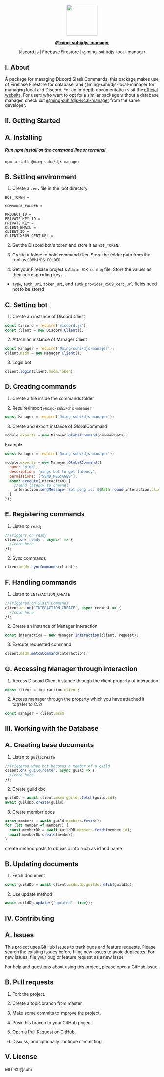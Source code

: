 <p align="center">
  <img src="https://raw.githubusercontent.com/ming-suhi/ming-suhi/master/djs-manager.svg" width="100" align="center" />
</p>

<p align="center">
  <a href="https://github.com/ming-suhi/djs-manager" target="_blank">
    <strong>@ming-suhi/djs-manager</strong>
  </a>
</p>

<p align="center">Discord.js | Firebase Firestore | @ming-suhi/djs-local-manager</p>


## I. About
A package for managing Discord Slash Commands, this package makes use of Firebase Firestore for database, and @ming-suhi/djs-local-manager for managing local and Discord. For an in-depth documentation visit the <a href="https://ming-suhi.github.io/djs-manager/" target="_blank">official website</a>. For users who want to opt for a similar package without a database manager, check out <a href="https://github.com/ming-suhi/djs-local-manager" target="_blank">@ming-suhi/djs-local-manager</a> from the same developer. 


## II. Getting Started
## A. Installing

##### Run npm install on the command line or terminal.
```
npm install @ming-suhi/djs-manager
```


## B. Setting environment

1. Create a `.env` file in the root directory

```env
BOT_TOKEN = 

COMMANDS_FOLDER =

PROJECT_ID =
PRIVATE_KEY_ID =
PRIVATE_KEY = 
CLIENT_EMAIL =
CLIENT_ID =
CLIENT_X509_CERT_URL =
```

2. Get the Discord bot's token and store it as `BOT_TOKEN`.

3. Create a folder to hold command files. Store the folder path from the root as `COMMANDS_FOLDER`.

4. Get your Firebase project's `Admin SDK config` file. Store the values as their corresponding keys.
  - `type`, `auth_uri`, `token_uri`, and `auth_provider_x509_cert_url` fields need not to be stored

## C. Setting bot

1. Create an instance of Discord Client
```js
const Discord = require('discord.js');
const client = new Discord.Client();
```

2. Attach an instance of Manager Client
```js
const Manager = require('@ming-suhi/djs-manager');
client.msdm = new Manager.Client();
```

3. Login bot
```js
client.login(client.msdm.token);
```

## D. Creating commands

1. Create a file inside the commands folder

2. Require/import `@ming-suhi/djs-manager`
```js
const Manager = require('@ming-suhi/djs-manager');
```

3. Create and export instance of GlobalCommand
```js
module.exports = new Manager.GlobalCommand(commandData);
```

Example
```js
const Manager = require('@ming-suhi/djs-manager');

module.exports = new Manager.GlobalCommand({
  name: 'ping',
  description: 'pings bot to get latency',
  permissions: ["SEND_MESSAGES"],
  async execute(interaction) {
    //send latency to channel
    interaction.sendMessage(`Bot ping is: ${Math.round(interaction.client.ws.ping)}ms`);
  }
});
```

## E. Registering commands

1. Listen to `ready`
```js
//Triggers on ready
client.on('ready', async() => {
  //code here
});
```

2. Sync commands
```js
client.msdm.syncCommands(client);
```

## F. Handling commands

1. Listen to `INTERACTION_CREATE`
```js
//Triggered on Slash Commands
client.ws.on('INTERACTION_CREATE', async request => {
  //code here
});
```

2. Create an instance of Manager Interaction
```js
const interaction = new Manager.Interaction(client, request);
```

3. Execute requested command
```js
client.msdm.matchCommand(interaction);
```

## G. Accessing Manager through interaction

1. Access Discord Client instance through the client property of interaction
```js
const client = interaction.client;
```

2. Access manager through the property which you have attached it to(refer to C.2)
```js
const manager = client.msdm;
```


## III. Working with the Database
## A. Creating base documents

1. Listen to `guildCreate`
```js
//Triggered when bot becomes a member of a guild
client.on('guildCreate', async guild => {
  //code here
});
```

2. Create guild doc
```js
guildDb = await client.msdm.guilds.fetch(guild.id);
await guildDb.create(guild);
```

3. Create member docs
```js
const members = await guild.members.fetch();
for (let member of members) {
  const memberDb = await guildDB.members.fetch(member.id);
  await memberDb.create(member);
}
```

create method posts to db basic info such as id and name

## B. Updating documents

1. Fetch document
```js
const guildDb = await client.msdm.db.guilds.fetch(guildId);
```

2. Use update method
```js
await guildDb.update({"updated": true});
```


## IV. Contributing
## A. Issues
This project uses GitHub Issues to track bugs and feature requests. Please search the existing issues before filing new issues to avoid duplicates. For new issues, file your bug or feature request as a new issue.

For help and questions about using this project, please open a GitHub issue.

## B. Pull requests

1. Fork the project.

2. Create a topic branch from master.

3. Make some commits to improve the project.

4. Push this branch to your GitHub project.

5. Open a Pull Request on GitHub.

6. Discuss, and optionally continue committing.


## V. License
MIT © 明suhi